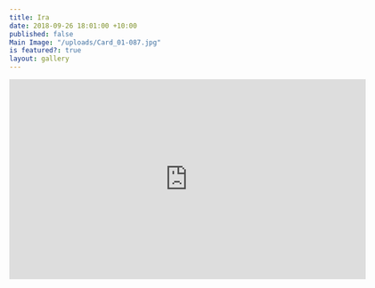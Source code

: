 ```yaml
---
title: Ira
date: 2018-09-26 18:01:00 +10:00
published: false
Main Image: "/uploads/Card_01-087.jpg"
is featured?: true
layout: gallery
---
```


<iframe src="https://player.vimeo.com/video/291859158?title=0&byline=0&portrait=0" width="640" height="360" frameborder="0" webkitallowfullscreen mozallowfullscreen allowfullscreen></iframe>